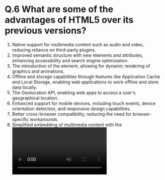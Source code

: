# Q.6 What are some of the advantages of HTML5 over its previous versions?

1. Native support for multimedia content such as audio and video, reducing reliance on third-party plugins.
2. Improved semantic structure with new elements and attributes, enhancing accessibility and search engine optimization.
3. The introduction of the <canvas> element, allowing for dynamic rendering of graphics and animations.
4. Offline and storage capabilities through features like Application Cache and Local Storage, enabling web applications to work offline and store data locally.
5. The Geolocation API, enabling web apps to access a user's geographical location.
6. Enhanced support for mobile devices, including touch events, device orientation detection, and responsive design capabilities.
7. Better cross-browser compatibility, reducing the need for browser-specific workarounds.
8. Simplified embedding of multimedia content with the <video> and <audio> elements, eliminating the need for external plugins or complex scripting.